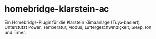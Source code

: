 
# homebridge-klarstein-ac

Ein Homebridge-Plugin für die Klarstein Klimaanlage (Tuya-basiert). Unterstützt Power, Temperatur, Modus, Lüftergeschwindigkeit, Sleep, Ion und Timer.
